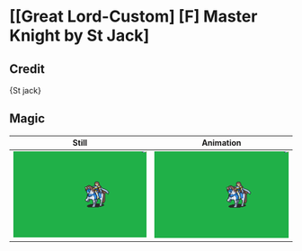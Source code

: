 # [\[Great Lord-Custom\] \[F\] Master Knight by St Jack]

## Credit

{St jack}
	
## Magic

| Still | Animation |
| :---: | :-------: |
| ![Magic still](./Magic_000.png) | ![Magic animation](./Magic.gif) |
